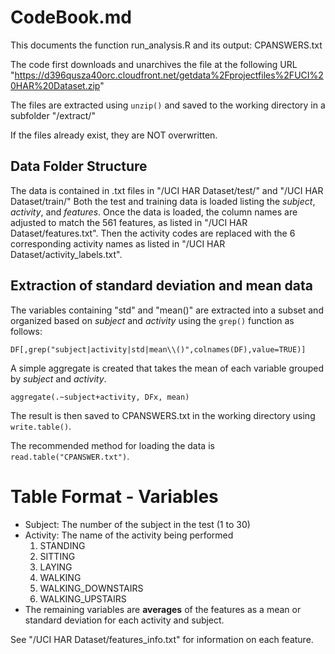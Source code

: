 # CodeBook.md

This documents the function run_analysis.R and its output: CPANSWERS.txt

The code first downloads and unarchives the file at the following URL "https://d396qusza40orc.cloudfront.net/getdata%2Fprojectfiles%2FUCI%20HAR%20Dataset.zip"

The files are extracted using `unzip()` and saved to the working directory in a subfolder "/extract/"

If the files already exist, they are NOT overwritten.

## Data Folder Structure

The data is contained in .txt files in "/UCI HAR Dataset/test/" and "/UCI HAR Dataset/train/"
Both the test and training data is loaded listing the *subject*, *activity*, and *features*.
Once the data is loaded, the column names are adjusted to match the 561 features, as listed in "/UCI HAR Dataset/features.txt".
Then the activity codes are replaced with the 6 corresponding activity names as listed in "/UCI HAR Dataset/activity_labels.txt".

## Extraction of standard deviation and mean data

The variables containing "std" and "mean()" are extracted into a subset and organized based on *subject* and *activity*  using the `grep()` function as follows:

`DF[,grep("subject|activity|std|mean\\()",colnames(DF),value=TRUE)]`

A simple aggregate is created that takes the mean of each variable grouped by *subject* and *activity*.

`aggregate(.~subject+activity, DFx, mean)`

The result is then saved to CPANSWERS.txt in the working directory using `write.table()`.

The recommended method for loading the data is `read.table("CPANSWER.txt")`.

# Table Format - Variables

* Subject: The number of the subject in the test (1 to 30)
* Activity: The name of the activity being performed
    1. STANDING
    2. SITTING
    3. LAYING
    4. WALKING
    5. WALKING_DOWNSTAIRS
    6. WALKING_UPSTAIRS
* The remaining variables are **averages** of the features as a mean or standard deviation for each activity and subject.

See "/UCI HAR Dataset/features_info.txt" for information on each feature.